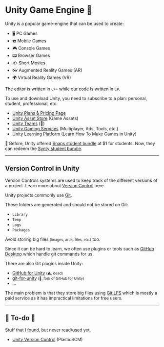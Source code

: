 # Unity Game Engine 👑

<div class="row row-cols-lg-2"><div>

Unity is a popular game-engine that can be used to create:

* 🖥️ PC Games
* ☎️ Mobile Games
* 🎮 Console Games
* 📟 Browser Games
* ✍️ Short Movies
* 👓 Augmented Reality Games (AR)
* 🌍 Virtual Reality Games (VR)

The editor is written in `C++` while our code is written in `C#`.
</div><div>

To use and download Unity, you need to subscribe to a plan: personal, student, professional, etc.

* [Unity Plans & Pricing Page](https://unity.com/pricing#plans-student-and-hobbyist)
* [Unity Asset Store](https://assetstore.unity.com/) (Game Assets)
* [Unity Teams](https://unity.com/products/unity-teams) (👻)
* [Unity Gaming Services](https://unity.com/solutions/gaming-services) (Multiplayer, Ads, Tools, etc.)
* [Unity Learning Platform](https://learn.unity.com/) (Learn How To Make Games in Unity)

🏫 Before, Unity offered [Snaps student bundle](https://assetstore.unity.com/browse/student-plan-pack) at $1 for students. Now, they can redeem the [Synty student bundle](https://assetstore.unity.com/student-plan-pack1).
</div></div>

<hr class="sep-both">

## Version Control in Unity

<div class="row row-cols-lg-2"><div>

Version Controls systems are used to keep track of the different versions of a project. Learn more about [Version Control](/tools-and-frameworks/vcs/_general/index.md) here. 

Unity projects commonly use [Git](/tools-and-frameworks/vcs/git/_general/index.md). 

These folders are generated and should not be stored on Git:

* `Library`
* `Temp`
* `Logs`
* `Packages`

Avoid storing big files <small>(images, artist files, etc.)</small> too.
</div><div>

Since it can be hard to learn, we often use plugins or tools such as [GitHub Desktop](https://desktop.github.com/) which handle git commands for us.

There are also Git plugins inside Unity:

* [GitHub for Unity](https://unity.github.com/) <small>(⚠️, dead)</small> 
* [git-for-unity](https://github.com/spoiledcat/git-for-unity) <small>(🚀, fork of GitHub for Unity)</small>
* ...

The main problem is that they store big files using [Git LFS](/tools-and-frameworks/vcs/git/commands/index.md#-git-large-file-storage) which is mostly a paid service as it has impractical limitations for free users.
</div></div>

<hr class="sep-both">

## 👻 To-do 👻

Stuff that I found, but never read/used yet.

<div class="row row-cols-lg-2"><div>

* [Unity Version Control](https://unity.com/solutions/version-control) (PlasticSCM)
</div><div>
</div></div>
